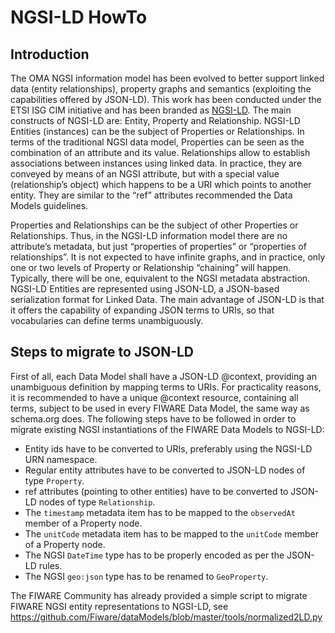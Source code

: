 # NGSI-LD HowTo

## Introduction

The OMA NGSI information model has been evolved to better support linked data (entity relationships), property graphs and semantics
(exploiting the capabilities offered by JSON-LD). This work has been conducted under the ETSI ISG CIM initiative and has been branded as
[NGSI-LD](https://www.etsi.org/deliver/etsi_gs/CIM/001_099/009/01.01.01_60/gs_CIM009v010101p.pdf).
The main constructs of NGSI-LD are: Entity, Property and Relationship. NGSI-LD Entities (instances) can be the subject of Properties or Relationships. 
In terms of the traditional NGSI data model, Properties can be seen as the combination of an attribute and its value.
Relationships allow to establish associations between instances using linked data.
In practice, they are conveyed by means of an NGSI attribute, but with a special value (relationship’s object) which happens to be a
URI which points to another entity. They are similar to the “ref” attributes recommended the Data Models guidelines.

Properties and Relationships can be the subject of other Properties or Relationships. Thus, in the NGSI-LD information model there are no attribute’s metadata,
but just “properties of properties” or “properties of relationships”. It is not expected to have infinite graphs, and in practice, only one or two levels of Property
or Relationship “chaining” will happen. Typically, there will be one, equivalent to the NGSI metadata abstraction. 
NGSI-LD Entities are represented using JSON-LD, a JSON-based serialization format for Linked Data.
The main advantage of JSON-LD is that it offers the capability of expanding JSON terms to URIs, so that vocabularies can define terms unambiguously.

## Steps to migrate to JSON-LD

First of all, each Data Model shall have a JSON-LD @context, providing an unambiguous definition by mapping terms to URIs.
For practicality reasons, it is recommended to have a unique @context resource, containing all terms, subject to be used in every FIWARE Data Model,
the same way as schema.org does. The following steps have to be followed in order to migrate existing NGSI instantiations of the FIWARE Data Models to NGSI-LD:

* Entity ids have to be converted to URIs, preferably using the NGSI-LD URN namespace. 
*	Regular entity attributes have to be converted to JSON-LD nodes of type `Property`.
*	ref attributes (pointing to other entities) have to be converted to JSON-LD nodes of type `Relationship`.
*	The `timestamp` metadata item has to be mapped to the `observedAt` member of a Property node.
*	The `unitCode` metadata item has to be mapped to the `unitCode` member of a Property node.
*	The NGSI `DateTime` type has to be properly encoded as per the JSON-LD rules.
* The NGSI `geo:json` type has to be renamed to `GeoProperty`.

The FIWARE Community has already provided a simple script to migrate FIWARE NGSI entity representations to NGSI-LD, see https://github.com/Fiware/dataModels/blob/master/tools/normalized2LD.py
